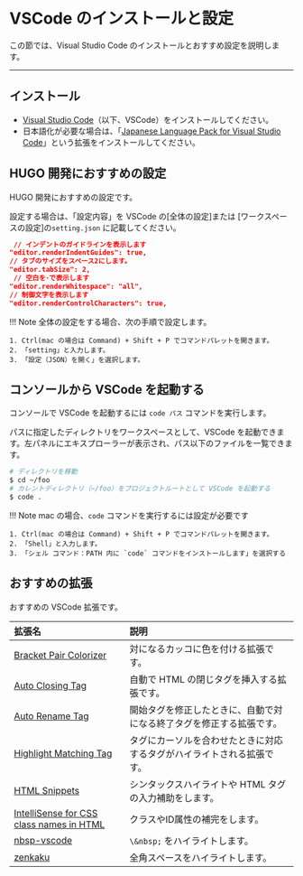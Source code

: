 # VSCode のインストールと設定
この節では、Visual Studio Code のインストールとおすすめ設定を説明します。

---

## インストール

- [Visual Studio Code](https://azure.microsoft.com/ja-jp/products/visual-studio-code/)（以下、VSCode）をインストールしてください。
- 日本語化が必要な場合は、「[Japanese Language Pack for Visual Studio Code](https://marketplace.visualstudio.com/items?itemName=MS-CEINTL.vscode-language-pack-ja)」という拡張をインストールしてください。

## HUGO 開発におすすめの設定

HUGO 開発におすすめの設定です。

設定する場合は、「設定内容」を VSCode の[全体の設定]または [ワークスペースの設定]の`setting.json` に記載してください。

```json
 // インデントのガイドラインを表示します
"editor.renderIndentGuides": true,
// タブのサイズをスペース2にします。
"editor.tabSize": 2,
 // 空白を･で表示します
"editor.renderWhitespace": "all",
// 制御文字を表示します
"editor.renderControlCharacters": true,
```

!!! Note
    全体の設定をする場合、次の手順で設定します。

    1. Ctrl(mac の場合は Command) + Shift + P でコマンドパレットを開きます。
    2. 「setting」と入力します。
    3. 「設定（JSON）を開く」を選択します。

## コンソールから VSCode を起動する

コンソールで VSCode を起動するには `code パス` コマンドを実行します。

パスに指定したディレクトリをワークスペースとして、VSCode を起動できます。左パネルにエキスプローラーが表示され、パス以下のファイルを一覧できます。

```bash
# ディレクトリを移動
$ cd ~/foo
# カレントディレクトリ（~/foo）をプロジェクトルートとして VSCode を起動する
$ code .
```

!!! Note
    mac の場合、`code` コマンドを実行するには設定が必要です

    1. Ctrl(mac の場合は Command) + Shift + P でコマンドパレットを開きます。
    2. 「Shell」と入力します。
    3. 「シェル コマンド：PATH 内に `code` コマンドをインストールします」を選択する

## おすすめの拡張
おすすめの VSCode 拡張です。

|拡張名 |説明
|:--|:--
|[Bracket Pair Colorizer](https://marketplace.visualstudio.com/items?itemName=CoenraadS.bracket-pair-colorizer) |対になるカッコに色を付ける拡張です。
|[Auto Closing Tag](https://marketplace.visualstudio.com/items?itemName=formulahendry.auto-close-tag) |自動で HTML の閉じタグを挿入する拡張です。
|[Auto Rename Tag](https://marketplace.visualstudio.com/items?itemName=formulahendry.auto-rename-tag) |開始タグを修正したときに、自動で対になる終了タグを修正する拡張です。
|[Highlight Matching Tag](https://marketplace.visualstudio.com/items?itemName=vincaslt.highlight-matching-tag)|タグにカーソルを合わせたときに対応するタグがハイライトされる拡張です。
|[HTML Snippets](https://marketplace.visualstudio.com/items?itemName=abusaidm.html-snippets) |シンタックスハイライトや HTML タグの入力補助をします。
|[IntelliSense for CSS class names in HTML](https://marketplace.visualstudio.com/items?itemName=Zignd.html-css-class-completion) |クラスやID属性の補完をします。
|[nbsp-vscode](https://marketplace.visualstudio.com/items?itemName=possan.nbsp-vscode) |`\&nbsp;` をハイライトします。
|[zenkaku](https://marketplace.visualstudio.com/items?itemName=mosapride.zenkaku) |全角スペースをハイライトします。

